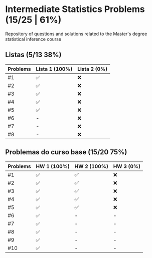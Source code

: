 # Intermediate Statistics Problems (15/25 | 61%)
Repository of questions and solutions related to the Master's degree statistical inference course

## Listas (5/13 38%)
Problems | Lista 1 (100%) | Lista 2 (0%)
----|----|-----
#1 | ✅ | ❌
#2 | ✅ | ❌
#3 | ✅ | ❌
#4 | ✅ | ❌
#5 | ✅ | ❌
#6 | -  | ❌
#7 | -  | ❌
#8 | -  | ❌

## Problemas do curso base (15/20 75%)
Problems | HW 1 (100%) | HW 2 (100%) | HW 3 (0%)
----|----|----|----
#1  | ✅ | ✅ | ❌
#2  | ✅ | ✅ | ❌
#3  | ✅ | ✅ | ❌
#4  | ✅ | ✅ | ❌
#5  | ✅ | ✅ | ❌
#6  | ✅ | -  | -  
#7  | ✅ | -  | -  
#8  | ✅ | -  | -  
#9  | ✅ | -  | -  
#10 | ✅ | -  | -  
